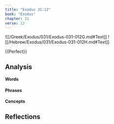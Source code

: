 ```yaml
---
title: "Exodus 31:12"
book: "Exodus"
chapter: 31
verse: 12
---
```

![[/Greek/Exodus/031/Exodus-031-012G.md#Text]]
![[/Hebrew/Exodus/031/Exodus-031-012H.md#Text]]

{{Perfect}}

## Analysis

#### Words

#### Phrases

#### Concepts

## Reflections
